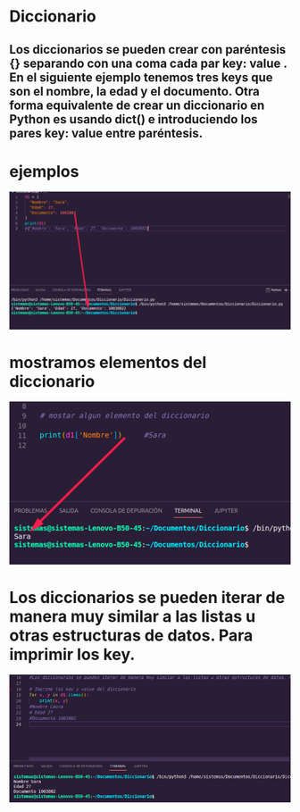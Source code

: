 # Diccionario

## Los diccionarios se pueden crear con paréntesis {} separando con una coma cada par key: value . En el siguiente ejemplo tenemos tres keys que son el nombre, la edad y el documento. Otra forma equivalente de crear un diccionario en Python es usando dict() e introduciendo los pares key: value entre paréntesis.

#
# ejemplos 



![diccionario1](Diccionario1.png "diccionario1")

#

# mostramos elementos del diccionario 

![diccionario2](diccionario2.png "diccionario2")
#

# Los diccionarios se pueden iterar de manera muy similar a las listas u otras estructuras de datos. Para imprimir los key.




![diccionario3](diccionario3.png "diccionario3")